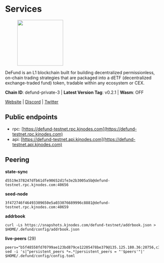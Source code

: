 # Services

<figure><img src="https://raw.githubusercontent.com/kj89/testnet_manuals/main/pingpub/logos/defund.png" width="150" alt=""><figcaption></figcaption></figure>

DeFund is an L1 blockchain built for building decentralized permissionless,  on-chain trading strategies that are packaged into a dETF (decentralized  exchange-traded fund) token, tradable within any ecosystem or CEX.

**Chain ID**: defund-private-3 | **Latest Version Tag**: v0.2.1 | **Wasm**: OFF

[Website](https://www.defund.app) | [Discord](https://discord.gg/FV26pRPZ3P) | [Twitter](https://twitter.com/defund_finance)


## Public endpoints

* rpc: [https://defund-testnet.rpc.kjnodes.com](https://defund-testnet.rpc.kjnodes.com)
* api: [https://defund-testnet.api.kjnodes.com](https://defund-testnet.api.kjnodes.com)

## Peering

**state-sync**

```
d5519e378247dfb61dfe90652d1fe3e2b3005a5b@defund-testnet.rpc.kjnodes.com:40656
```

**seed-node**

```
3f472746f46493309650e5a033076689996c8881@defund-testnet.rpc.kjnodes.com:40659
```

**addrbook**
```
curl -Ls https://snapshots.kjnodes.com/defund-testnet/addrbook.json > $HOME/.defund/config/addrbook.json
```

**live-peers** (29)
```
peers="b5f48558fd70799ae123bd879ce12205478be379@135.125.180.36:20756,c34b4bc09946950d3fb8059d4954f45ed24e25bc@89.163.255.100:26656,ad35b87df11c37b5f66931cd86c5dc2853aabae2@95.216.69.88:36656,0a1fcc2907e50b46f021389049c79f7d124f9946@77.51.200.79:36656,09ce2d3fc0fdc9d1e879888e7d72ae0fefef6e3d@65.108.105.48:11256,85518a1363fc284c2a315f0ca937ebf855783d60@65.108.238.217:11144,d5519e378247dfb61dfe90652d1fe3e2b3005a5b@65.109.68.190:40656,27184beff22d064a593233bbe6b0883f9f7fc2ff@45.87.104.74:26656,4eb0bef7997b87086c40766193d812479238187c@217.76.55.66:26656,d04084623a4ec44fd91d46f07ba2e2d1d0638dd4@141.95.23.183:26656,0544670a43be0a61c7e354bc55d32b6573dc31cf@94.131.106.79:26656,98a777dad655ddfbca503742107ff63fc5e0a9f5@45.147.199.212:26656,e4470dac98f2cee5bd060c52c7d801d57bfc9308@185.245.182.206:26656,e199e4d17120559bc34357d72f6595cbcd4d5cd4@173.212.216.232:26656,6854d36513081c77a24987ab66a436e29e3e5cfa@65.21.131.215:26576,c640df433e42f07b2d2ea11679c35a69174f6ef2@194.180.176.124:26656,a78c5a1fa7b12eef729fa3dec3b7c3b073552664@45.147.199.191:26656,67742399a48abc97c7eef61b1a60b96c720122c2@45.147.199.180:26656,58437bc62307a512f391db5c1e24e3cff8b9f8d3@136.243.88.91:2070,2a138efb5ef0638386af44c3df32ccdc8895b4d0@65.21.172.60:36656,35b9a1c3c7a597413f4c999a9fc1e6cb0cc8b978@65.108.100.53:36656,b914bb37cc8d1b7fb91579a79f7438a24d16de65@45.147.199.172:26656,7831e762e13c2cb99236b59f5513bf1f8d16d036@88.99.3.158:10356,edabbcbfb21c488be785f0925b0060c717440bad@92.119.112.229:26656,64b6108acdddaac1097dec3045d3cf22a865c75a@65.21.196.153:26656,72ab81b6ba22876fc7f868b58efecb05ffac9753@65.109.86.236:28656,fb5f99d34d60511d947ee077ef33005e438d0c0f@185.202.223.160:26656,85279852bd306c385402185e0125dffeed36bf22@38.146.3.230:11256,b9a22be1f13a4ed99de4ecdd4c9e2a9e4711c2ac@45.147.199.190:26656"
sed -i 's|^persistent_peers *=.*|persistent_peers = "'$peers'"|' $HOME/.defund/config/config.toml
```
